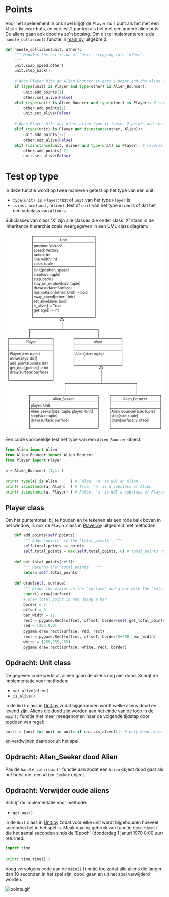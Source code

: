 # Points

Voor het spelelement in ons spel krijgt de `Player` nu 1 punt als het
met een `Alien_Bouncer` bots, en verliest 2 punten als het met een
andere alien bots. De aliens gaan ook dood na zo'n botsing. Om dit te
implementeren is de `handle_collision()` functie in [main.py](main.py)
uitgebreid:

```python
def handle_collision(unit, other):
    """ Handles the collision of 'unit' stepping into 'other'. 
    """
    unit.swap_speed(other)
    unit.step_back()
    
    # When Player hits an Alien_Bouncer it gets 1 point and the Alien_Bouncer dies
    if (type(unit) is Player and type(other) is Alien_Bouncer):
        unit.add_points(1)
        other.set_alive(False)
    elif (type(unit) is Alien_Bouncer and type(other) is Player): # reverse
        other.add_points(1)
        unit.set_alive(False)

    # When Player hits any other alien type it looses 2 points and the alien dies
    elif (type(unit) is Player and isinstance(other, Alien)):
        unit.add_points(-2)
        other.set_alive(False)
    elif (isinstance(unit, Alien) and type(unit) is Player): # reverse
        other.add_points(-2)
        unit.set_alive(False)
```

# Test op type

In deze functie wordt op twee manieren getest op het type van een unit:

- `type(unit) is Player`: test of `unit` van het type `Player` is
- `isinstance(unit, Alien)`: test of `unit` van het type `Alien` is of dat het een subclass van `Alien` is

Subclasses van class 'X' zijn alle classes die onder class 'X' staan
in de inheritance hierarchie zoals weergegeven in een UML class
diagram:

![points.png](points.png)

Een code voorbeeldje test het type van een `Alien_Bouncer` object:

```python
from Alien import Alien 
from Alien_Bouncer import Alien_Bouncer
from Player import Player

a = Alien_Bouncer( (1,1) )

print( type(a) is Alien      ) # False, 'a' is NOT an Alien
print( isinstance(a, Alien)  ) # True, 'a' is a subclass of Alien 
print( isinstance(a, Player) ) # False, 'a' is NOT a subclass of Player
```

## Player class

Om het puntentotaal bij te houden en te tekenen als een rode balk
boven in het window, is ook de `Player` class in
[Player.py](Player.py) uitgebreid met methoden:


```python
    def add_points(self,points):
        """ Adds 'points' to the 'total_points'. """
        self.total_points += points
        self.total_points = max(self.total_points, 0) # total_points remains non-negative

    def get_total_points(self):
        """ Returns the 'total_points'. """
        return self.total_points
    
    def draw(self, surface):
        """ Draws the player on the 'surface' and a bar with the 'total_points'. """
        super().draw(surface)
        # draw total_point in red using a bar
        border = 2
        offset = 8
        bar_width = 12
        rect = pygame.Rect(offset, offset, border+self.get_total_points()*8, bar_width)
        red = (255,0,0)
        pygame.draw.rect(surface, red, rect)
        rect = pygame.Rect(offset, offset, border*2+400, bar_width)
        white = (255,255,255)
        pygame.draw.rect(surface, white, rect, border)
```
## Opdracht: Unit class

De gegeven code werkt al, alleen gaan de aliens nog niet dood. Schrijf
de implementatie voor methoden:

- `set_alive(alive)`
- `is_alive()`

in de `Unit` class in [Unit.py](Unit.py) zodat bijgehouden wordt welke
aliens dood en levend zijn. Aliens die dood zijn worden aan het einde
van de loop in de `main()` functie niet meer meegenomen naar de
volgende tijdstap door toedoen van regel:

```python
units = [unit for unit in units if unit.is_alive()]  # only keep alive units for the next time step
```
en verdwijnen daardoor uit het spel.

## Opdracht: Alien_Seeker dood Alien

Pas de `handle_collision()` functie aan zodat een `Alien` object dood gaat als
het botst met een `Alien_Seeker` object.

## Opdracht: Verwijder oude aliens

Schrijf de implementatie voor methode:

- `get_age()`

in de `Unit` class in [Unit.py](Unit.py) zodat voor elke unit wordt
bijgehouden hoeveel seconden het in het spel is. Maak daarbij gebruik
van functie `time.time()` die het aantal seconden sinds de 'Epoch'
(donderdag 1 januri 1970 0:00 uur) returned:

```python
import time

print( time.time() )
```

Voeg vervolgens code aan de `main()` functie toe zodat alle aliens die
langer dan 10 seconden in het spel zijn, dood gaan en uit het spel
verwijderd worden.

![points.gif](points.gif)
